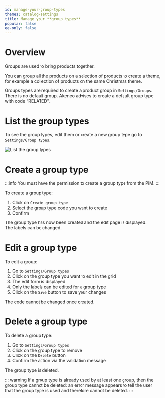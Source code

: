 ```yaml
---
id: manage-your-group-types
themes: catalog-settings
title: Manage your **group types**
popular: false
ee-only: false
---
```


# Overview

Groups are used to bring products together.

You can group all the products on a selection of products to create a theme, for example a collection of products on the same Christmas theme.

Groups types are required to create a product group in `Settings/Groups`.  
There is no default group. Akeneo advises to create a default group type with code “RELATED”.

# List the group types

To see the group types, edit them or create a new group type go to `Settings/Group types`.

![List the group types](../img/Settings_GroupsTypes.png)

# Create a group type

:::info
You must have the permission to create a group type from the PIM.
:::

To create a group type:
1.  Click on `Create group type`
1.  Select the group type code you want to create
1.  Confirm

The group type has now been created and the edit page is displayed.  
The labels can be changed.

# Edit a group type

To edit a group:
1.  Go to `Settings/Group types`
1.  Click on the group type you want to edit in the grid
1.  The edit form is displayed
1.  Only the labels can be edited for a group type
1.  Click on the `Save` button to save your changes

The code cannot be changed once created.

# Delete a group type

To delete a group type:
1.  Go to `Settings/Group types`
1.  Click on the group type to remove
1.  Click on the `Delete` button
1.  Confirm the action via the validation message

The group type is deleted.

::: warning
If a group type is already used by at least one group, then the group type cannot be deleted: an error message appears to tell the user that the group type is used and therefore cannot be deleted.
:::
